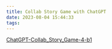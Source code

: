 ```yaml
---
title: Collab Story Game with ChatGPT
date: 2023-08-04 15:44:33
tags:
---
```

<a href="/exhibition/ChatGPT-Collab_Story_Game-4-b1.html">ChatGPT-Collab_Story_Game-4-b1</a>